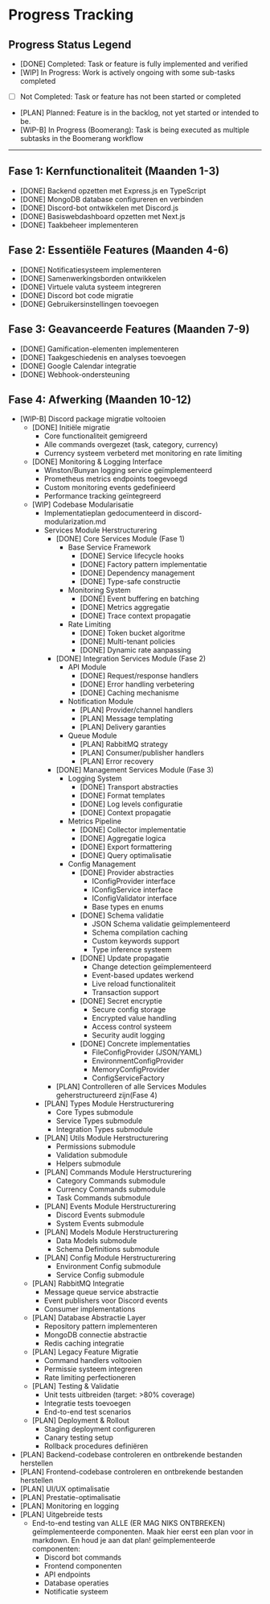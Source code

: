 # Progress Tracking

## Progress Status Legend

- [DONE] Completed: Task or feature is fully implemented and verified
- [WIP] In Progress: Work is actively ongoing with some sub-tasks completed
- [ ] Not Completed: Task or feature has not been started or completed
- [PLAN] Planned: Feature is in the backlog, not yet started or intended to be.
- [WIP-B] In Progress (Boomerang): Task is being executed as multiple subtasks in the Boomerang workflow

---

## Fase 1: Kernfunctionaliteit (Maanden 1-3)
- [DONE] Backend opzetten met Express.js en TypeScript
- [DONE] MongoDB database configureren en verbinden
- [DONE] Discord-bot ontwikkelen met Discord.js
- [DONE] Basiswebdashboard opzetten met Next.js
- [DONE] Taakbeheer implementeren

## Fase 2: Essentiële Features (Maanden 4-6)
- [DONE] Notificatiesysteem implementeren
- [DONE] Samenwerkingsborden ontwikkelen
- [DONE] Virtuele valuta systeem integreren
- [DONE] Discord bot code migratie
- [DONE] Gebruikersinstellingen toevoegen

## Fase 3: Geavanceerde Features (Maanden 7-9)
- [DONE] Gamification-elementen implementeren
- [DONE] Taakgeschiedenis en analyses toevoegen
- [DONE] Google Calendar integratie
- [DONE] Webhook-ondersteuning

## Fase 4: Afwerking (Maanden 10-12)
- [WIP-B] Discord package migratie voltooien
  * [DONE] Initiële migratie
    - Core functionaliteit gemigreerd
    - Alle commands overgezet (task, category, currency)
    - Currency systeem verbeterd met monitoring en rate limiting
  * [DONE] Monitoring & Logging Interface
    - Winston/Bunyan logging service geïmplementeerd
    - Prometheus metrics endpoints toegevoegd
    - Custom monitoring events gedefinieerd
    - Performance tracking geïntegreerd
  * [WIP] Codebase Modularisatie
    - Implementatieplan gedocumenteerd in discord-modularization.md
    - Services Module Herstructurering
      * [DONE] Core Services Module (Fase 1)
        - Base Service Framework
          * [DONE] Service lifecycle hooks
          * [DONE] Factory pattern implementatie
          * [DONE] Dependency management
          * [DONE] Type-safe constructie
        - Monitoring System
          * [DONE] Event buffering en batching
          * [DONE] Metrics aggregatie
          * [DONE] Trace context propagatie
        - Rate Limiting
          * [DONE] Token bucket algoritme
          * [DONE] Multi-tenant policies
          * [DONE] Dynamic rate aanpassing
      * [DONE] Integration Services Module (Fase 2)
        - API Module
          * [DONE] Request/response handlers
          * [DONE] Error handling verbetering
          * [DONE] Caching mechanisme
        - Notification Module
          * [PLAN] Provider/channel handlers
          * [PLAN] Message templating
          * [PLAN] Delivery garanties
        - Queue Module
          * [PLAN] RabbitMQ strategy
          * [PLAN] Consumer/publisher handlers
          * [PLAN] Error recovery
      * [DONE] Management Services Module (Fase 3)
        - Logging System
          * [DONE] Transport abstracties
          * [DONE] Format templates
          * [DONE] Log levels configuratie
          * [DONE] Context propagatie
        - Metrics Pipeline
          * [DONE] Collector implementatie
          * [DONE] Aggregatie logica
          * [DONE] Export formattering
          * [DONE] Query optimalisatie
        - Config Management
          * [DONE] Provider abstracties
            - IConfigProvider interface
            - IConfigService interface
            - IConfigValidator interface
            - Base types en enums
          * [DONE] Schema validatie
            - JSON Schema validatie geïmplementeerd
            - Schema compilation caching
            - Custom keywords support
            - Type inference systeem
          * [DONE] Update propagatie
            - Change detection geïmplementeerd
            - Event-based updates werkend
            - Live reload functionaliteit
            - Transaction support
          * [DONE] Secret encryptie
            - Secure config storage
            - Encrypted value handling
            - Access control systeem
            - Security audit logging
          * [DONE] Concrete implementaties
            - FileConfigProvider (JSON/YAML)
            - EnvironmentConfigProvider
            - MemoryConfigProvider
            - ConfigServiceFactory
      * [PLAN] Controlleren of alle Services Modules geherstructureerd zijn(Fase 4)
    - [PLAN] Types Module Herstructurering
      * Core Types submodule
      * Service Types submodule
      * Integration Types submodule
    - [PLAN] Utils Module Herstructurering
      * Permissions submodule
      * Validation submodule
      * Helpers submodule
    - [PLAN] Commands Module Herstructurering
      * Category Commands submodule
      * Currency Commands submodule
      * Task Commands submodule
    - [PLAN] Events Module Herstructurering
      * Discord Events submodule
      * System Events submodule
    - [PLAN] Models Module Herstructurering
      * Data Models submodule
      * Schema Definitions submodule
    - [PLAN] Config Module Herstructurering
      * Environment Config submodule
      * Service Config submodule
  * [PLAN] RabbitMQ Integratie
    - Message queue service abstractie
    - Event publishers voor Discord events
    - Consumer implementations
  * [PLAN] Database Abstractie Layer
    - Repository pattern implementeren
    - MongoDB connectie abstractie
    - Redis caching integratie
  * [PLAN] Legacy Feature Migratie
    - Command handlers voltooien
    - Permissie systeem integreren
    - Rate limiting perfectioneren
  * [PLAN] Testing & Validatie
    - Unit tests uitbreiden (target: >80% coverage)
    - Integratie tests toevoegen
    - End-to-end test scenarios
  * [PLAN] Deployment & Rollout
    - Staging deployment configureren
    - Canary testing setup
    - Rollback procedures definiëren
- [PLAN] Backend-codebase controleren en ontbrekende bestanden herstellen
- [PLAN] Frontend-codebase controleren en ontbrekende bestanden herstellen
- [PLAN] UI/UX optimalisatie
- [PLAN] Prestatie-optimalisatie
- [PLAN] Monitoring en logging
- [PLAN] Uitgebreide tests
  * End-to-end testing van ALLE (ER MAG NIKS ONTBREKEN) geïmplementeerde componenten. Maak hier eerst een plan voor in markdown. En houd je aan dat plan!
  geïmplementeerde componenten:
    - Discord bot commands
    - Frontend componenten
    - API endpoints
    - Database operaties
    - Notificatie systeem